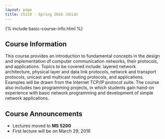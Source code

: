 ```yaml
---
layout: page
title: CS118 - Spring 2016 (UCLA)
---
```


{% include basic-course-info.html %}

## Course Information

This course provides an introduction to fundamental concepts in the design and implementation of computer communication networks, their protocols, and applications. Topics to be covered include: layered network architecture, physical layer and data link protocols, network and transport protocols, unicast and multicast routing protocols, and applications. Examples will be drawn from the Internet TCP/IP protocol suite. The course also includes two programming projects, in which students gain hand-on experience with basic network programming and development of simple network applications.

## Course Announcements

- Lectures moved to **MS 5200**
- First lecture will be on March 29, 2016
